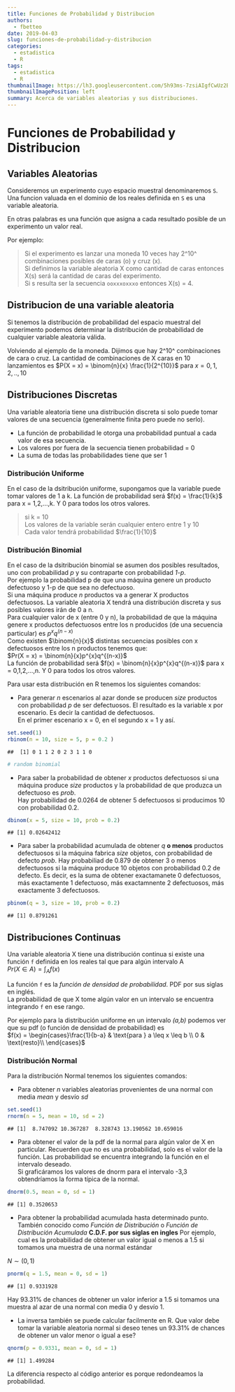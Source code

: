 ```yaml
---
title: Funciones de Probabilidad y Distribucion
authors:
  - fbetteo 
date: 2019-04-03
slug: funciones-de-probabilidad-y-distribucion
categories:
  - estadistica
  - R
tags:
  - estadistica
  - R
thumbnailImage: https://lh3.googleusercontent.com/5h93ms-7zsiAIgfCwUz2BKGQ1YoLgrvd-IegYZOmqZeVA6hy4RBnP8lc_CEgQLNdWwwT-a60CwwiW2RJ6A=w287-h176-rw
thumbnailImagePosition: left
summary: Acerca de variables aleatorias y sus distribuciones.
---
```


# Funciones de Probabilidad y Distribucion

## Variables Aleatorias

Consideremos un experimento cuyo espacio muestral denominaremos ` S `.   
Una funcion valuada en el dominio de los reales definida en `S` es una variable aleatoria. 

En otras palabras es una función que asigna a cada resultado posible de un experimento un valor real.

Por ejemplo:

>  Si el experimento es lanzar una moneda 10 veces hay 2^10^ combinaciones posibles de caras (o) y cruz (x).  
>  Si definimos la variable aleatoria X como cantidad de caras entonces X(s) será la cantidad de caras del experimento.  
>  Si s resulta ser la secuencia `ooxxxoxxxo` entonces X(s) = 4.


## Distribucion de una variable aleatoria

Si tenemos la distribución de probabilidad del espacio muestral del experimento podemos determinar la distribución de probabilidad de cualquier variable aleatoria válida.

Volviendo al ejemplo de la moneda. Dijimos que hay 2^10^ combinaciones de cara o cruz.
La cantidad de combinaciones de X caras en 10 lanzamientos es $P(X = x) = \binom{n}{x} \frac{1}{2^{10}}$  para $x = 0,1,2,..,10$

## Distribuciones Discretas

Una variable aleatoria tiene una distribución discreta si solo puede tomar valores de una secuencia (generalmente finita pero puede no serlo). 

* La función de probabilidad le otorga una probabilidad puntual a cada valor de esa secuencia.
* Los valores por fuera de la secuencia tienen probabilidad  = 0
* La suma de todas las probabilidades tiene que ser 1

### Distribución Uniforme

En el caso de la dsitribución uniforme, supongamos que la variable puede tomar valores de 1 a k.
La función de probabilidad será $f(x) = \frac{1}{k}$ para x = 1,2,...,k. 
Y 0 para todos los otros valores.

> si k = 10  
> Los valores de la variable serán cualquier entero entre 1 y 10  
> Cada valor tendrá probabilidad $\frac{1}{10}$


### Distribución Binomial

En el caso de la dsitribución binomial se asumen dos posibles resultados, uno con probabilidad *p* y su contraparte con probabilidad *1-p*.  
Por ejemplo la probabilidad p de que una máquina genere un producto defectuoso y 1-p de que sea no defectuoso.  
Si una máquina produce *n* productos va a generar X productos defectuosos. La variable aleatoria X tendrá una distribución discreta y sus posibles valores irán de 0 a n.  
Para cualquier valor de x (entre 0 y n), la probabilidad de que la máquina genere x productos defectuosos entre los n producidos (de una secuencia particular) es $p^{x}q^{(n-x)}$  
Como existen $\binom{n}{x}$ distintas secuencias posibles con x defectuosos entre los n productos tenemos que:  
$Pr(X = x) = \binom{n}{x}p^{x}q^{(n-x)}$  
La función de probabilidad será $f(x) = \binom{n}{x}p^{x}q^{(n-x)}$ para x = 0,1,2,...,n. 
Y 0 para todos los otros valores.

Para usar esta distribución en R tenemos los siguientes comandos:

* Para generar *n* escenarios al azar donde se producen *size* productos con probabilidad *p* de ser defectuosos.
El resultado es la variable x por escenario. Es decir la cantidad de defectuosos.  
En el primer escenario x = 0, en el segundo x = 1 y así.

```r
set.seed(1)
rbinom(n = 10, size = 5, p = 0.2 )
```

```
##  [1] 0 1 1 2 0 2 3 1 1 0
```

```r
# random binomial
```

* Para saber la probabilidad de obtener *x* productos defectuosos si una máquina produce *size* productos y la probabilidad de que produzca un defectuoso es *prob*.  
Hay probabilidad de 0.0264 de obtener 5 defectuosos si producimos 10 con probabilidad 0.2.


```r
dbinom(x = 5, size = 10, prob = 0.2)
```

```
## [1] 0.02642412
```

* Para saber la probabilidad acumulada de obtener *q* **o menos** productos defectuosos si la máquina fabrica *size* objetos, con probabilidad de defecto *prob*.
Hay probabiliad de 0.879 de obtener 3 o menos defectuosos si la máquina produce 10 objetos con probabilidad 0.2 de defecto.
Es decir, es la suma de obtener exactamanete 0 defectuosos, más exactamente 1 defectuoso, más exactamnente 2 defectuosos, más exactamente 3 defectuosos.

```r
pbinom(q = 3, size = 10, prob = 0.2)
```

```
## [1] 0.8791261
```

## Distribuciones Continuas

Una variable aleatoria X tiene una distribución continua si existe una función `f` definida en los reales tal que para algún intervalo A  
$Pr(X \in A) = \int_{A} f(x)$  

La función `f` es la *función de densidad de probabilidad*. PDF por sus siglas en inglés.  
La probabilidad de que X tome algún valor en un intervalo se encuentra integrando `f` en ese rango.


Por ejemplo para la distribución uniforme en un intervalo *(a,b)* podemos ver que su pdf (o función de densidad de probabilidad) es  
$f(x) = \begin{cases}\frac{1}{b-a} & \text{para } a \leq x \leq b \\ 0 & \text{resto}\\  \end{cases}$

### Distribución Normal

Para la distribución Normal tenemos los siguientes comandos:  

* Para obtener *n* variables aleatorias provenientes de una normal con media *mean* y desvío *sd*

```r
set.seed(1)
rnorm(n = 5, mean = 10, sd = 2)
```

```
## [1]  8.747092 10.367287  8.328743 13.190562 10.659016
```

* Para obtener el valor de la pdf de la normal para algún valor de X en particular.
Recuerden que no es una probabilidad, solo es el valor de la función. Las probabilidad se encuentra integrando la función en el intervalo deseado.  
Si graficáramos los valores de dnorm para el intervalo -3,3 obtendríamos la forma típica de la normal.

```r
dnorm(0.5, mean = 0, sd = 1)
```

```
## [1] 0.3520653
```

* Para obtener la probabilidad acumulada hasta determinado punto. También conocido como *Función de Distribución* o *Función de Distribución Acumulada* **C.D.F. por sus siglas en ingles**
Por ejemplo, cual es la probabilidad de obtener un valor igual o menos a 1.5 si tomamos una muestra de una normal estándar 

$N \sim (0,1)$

```r
pnorm(q = 1.5, mean = 0, sd = 1)
```

```
## [1] 0.9331928
```

Hay 93.31% de chances de obtener un valor inferior a 1.5 si tomamos una muestra al azar de una normal con media 0 y desvío 1.

* La inversa también se puede calcular facilmente en R. Que valor debe tomar la variable aleatoria normal si deseo tenes un 93.31% de chances de obtener un valor menor o igual a ese?


```r
qnorm(p = 0.9331, mean = 0, sd = 1)
```

```
## [1] 1.499284
```
La diferencia respecto al código anterior es porque redondeamos la probabilidad.

 

 
